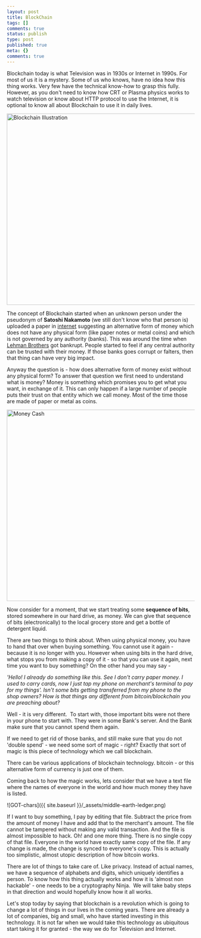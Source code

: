 ```yaml
---
layout: post
title: BlockChain
tags: []
comments: true
status: publish
type: post
published: true
meta: {}
comments: true
---
```




Blockchain today is what Television was in 1930s or Internet in 1990s. For most of us it is a mystery. Some of us who knows, have no idea how this thing works. Very few have the technical know-how to grasp this fully.
However, as you don't need to know how CRT or Plasma physics works to watch television or know about HTTP protocol to use the Internet, it is optional to know all about Blockchain to use it in daily lives.

<a title="By Davidstankiewicz (Own work) [CC BY-SA 4.0 (http://creativecommons.org/licenses/by-sa/4.0)], via Wikimedia Commons" href="https://commons.wikimedia.org/wiki/File%3ABlockchain_Illustration.jpg"><img width="512" alt="Blockchain Illustration" src="https://upload.wikimedia.org/wikipedia/commons/thumb/d/d1/Blockchain_Illustration.jpg/512px-Blockchain_Illustration.jpg"/></a>


The concept of Blockchain started when an unknown person under the pseudonym of **Satoshi Nakamoto** (we still don't know who that person is) uploaded a paper in [internet](http://itcoin.org/bitcoin.pdf) suggesting an alternative form of money which does not have any physical form (like paper notes or metal coins) and which is not governed by any authority (banks). This was around the time when [Lehman Brothers](https://en.wikipedia.org/wiki/Lehman_Brothers) got bankrupt. People started to feel if any central authority can be trusted with their money. If those banks goes corrupt or falters, then that thing can have very big impact.

Anyway the question is - how does alternative form of money exist without any physical form? To answer that question we first need to understand what is money? Money is something which promises you to get what you want, in exchange of it. This can only happen if a large number of people puts their trust on that entity which we call money. Most of the time those are made of paper or metal as coins.

<a title="By Jericho [CC BY 3.0 (http://creativecommons.org/licenses/by/3.0)], via Wikimedia Commons" href="https://commons.wikimedia.org/wiki/File%3AMoney_Cash.jpg"><img width="512" alt="Money Cash" src="https://upload.wikimedia.org/wikipedia/commons/thumb/f/f9/Money_Cash.jpg/512px-Money_Cash.jpg"/></a>

Now consider for a moment, that we start treating some **sequence of bits**, stored somewhere in our hard drive, as money. We can give that sequence of bits (electronically) to the local grocery store and get a bottle of detergent liquid.

There are two things to think about. When using physical money, you have to hand that over when buying something. You cannot use it again - because it is no longer with you. However when using bits in the hard drive, what stops you from making a copy of it - so that you can use it again, next time you want to buy something?
On the other hand you may say - 

_'Hello! I already do something like this. See I don't carry paper money. I used to carry cards, now I just tap my phone on merchant's terminal to pay for my things'. Isn't some bits getting transferred from my phone to the shop owners? How is that things any different from bitcoin/blockchain you are preaching about?_

Well - it is very different. 
To start with, those important bits were not there in your phone to start with. They were in some Bank's server. And the Bank make sure that you cannot spend them again.

If we need to get rid of those banks, and still make sure that you do not 'double spend' - we need some sort of magic - right?
Exactly that sort of magic is this piece of technology which we call blockchain. 

There can be various applications of blockchain technology. bitcoin - or this alternative form of currency is just one of them. 

Coming back to how the magic works, lets consider that we have a text file where the names of everyone in the world and how much money they have is listed. 

 ![GOT-chars]({{ site.baseurl }}/_assets/middle-earth-ledger.png)
 
If I want to buy something, I pay by editing that file. Subtract the price from the amount of money I have and add that to the merchant's amount.
The file cannot be tampered without making any valid transaction. And the file is almost impossible to hack. Oh! and one more thing. There is no single copy of that file. Everyone in the world have exactly same copy of the file. If any change is made, the change is synced to everyone's copy.
This is actually too simplistic, almost utopic description of how bitcoin works.

There are lot of things to take care of. Like privacy. Instead of actual names, we have a sequence of alphabets and digits, which uniquely identifies a person.
To know how this thing actually works and how it is 'almost non hackable' - one needs to be a cryptography Ninja. 
We will take baby steps in that direction and would hopefully know how it all works. 

Let's stop today by saying that blockchain is a revolution which is going to change a lot of things in our lives in the coming years. There are already a lot of companies, big and small, who have started investing in this technology. It is not far when we would take this technology as ubiquitous start taking it for granted - the way we do for Television and Internet.
